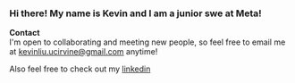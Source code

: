 ### Hi there! My name is Kevin and I am a junior swe at Meta! 

**Contact**  
I'm open to collaborating and meeting new people, so feel free to email me at kevinliu.ucirvine@gmail.com anytime!

Also feel free to check out my [linkedin](https://www.linkedin.com/in/kevinnliu/)

<!--
**kevnlliu/kevnlliu** is a ✨ _special_ ✨ repository because its `README.md` (this file) appears on your GitHub profile.

Here are some ideas to get you started:

- 🔭 I’m currently working on ...
- 🌱 I’m currently learning ...
- 👯 I’m looking to collaborate on ...
- 🤔 I’m looking for help with ...
- 💬 Ask me about ...
- 📫 How to reach me: ...
- 😄 Pronouns: ...
- ⚡ Fun fact: ...
-->
